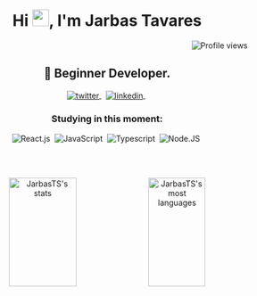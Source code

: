
<h1 align="center">Hi <img src="https://raw.githubusercontent.com/kaueMarques/kaueMarques/master/hi.gif" height="30px">, I'm Jarbas Tavares</h1>
<p align="right"> <img src="https://komarev.com/ghpvc/?username=JarbasTS&color=blue " alt="Profile views" /> </p>

<h2 align="center" >
   🚀 Beginner Developer.
</h2>



<p align="center" >

  <a href="https://twitter.com/t_jarbas" target="_blank">
    <img align="center" src="https://img.shields.io/badge/-JarbasTS-05122A?style=flat&logo=twitter" alt="twitter"/>  
  </a>&nbsp;
  <a href="https://www.linkedin.com/in/jarbasts/" target="_blank">
    <img align="center" src="https://img.shields.io/badge/-JarbasTS-05122A?style=flat&logo=linkedin" alt="linkedin"/>
  </a>&nbsp;
  <!-- <a href="mailto:jarbastavares7@gmail.com" target="_blank">
    <img align="center" src="https://img.shields.io/badge/-JarbasTS-05122A?style=flat&logo=gmail" alt="gmail"/>
  </a> -->
  
</p>


<div align="center"> 

### Studying in this moment:
![React.js](https://img.shields.io/badge/-React.js-0D1117?style=for-the-badge&logo=react&labelColor=0D1117)&nbsp;
![JavaScript](https://img.shields.io/badge/-JavaScript-0D1117?style=for-the-badge&logo=javascript&labelColor=0D1117&textColor=0D1117)&nbsp;
![Typescript](https://img.shields.io/badge/-TypeScript-0D1117?style=for-the-badge&logo=typescript&labelColor=0D1117&textColor=0D1117)&nbsp;
![Node.JS](https://img.shields.io/badge/-Node.JS-0D1117?style=for-the-badge&logo=node.js&labelColor=0D1117&textColor=0D1117)&nbsp;
</div>

<br><br>

<p align="center">
<img width="49%" height="195px" src="https://github-readme-stats.vercel.app/api?username=JarbasTS&show_icons=true&theme=tokyonight" alt="JarbasTS's stats"/>
<img width="45%" height="195px" src="https://github-readme-stats.vercel.app/api/top-langs/?username=JarbasTS&layout=compact&theme=tokyonight" alt="JarbasTS's most languages"/>
</p>





